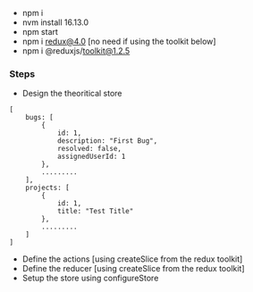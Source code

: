 - npm i
- nvm install 16.13.0
- npm start
- npm i redux@4.0 [no need if using the toolkit below]
- npm i @reduxjs/toolkit@1.2.5



### Steps
- Design the theoritical store
```
[
    bugs: [
        {
            id: 1,
            description: "First Bug",
            resolved: false,
            assignedUserId: 1 
        },
        .........
    ],
    projects: [
        {
            id: 1,
            title: "Test Title"
        },
        .........
    ]
]
```
- Define the actions [using createSlice from the redux toolkit]
- Define the reducer [using createSlice from the redux toolkit]
- Setup the store using configureStore